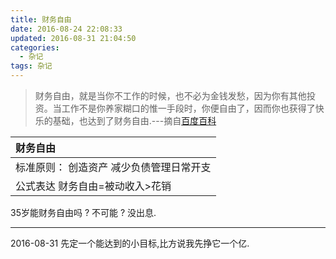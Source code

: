 ```yaml
---
title: 财务自由
date: 2016-08-24 22:08:33
updated: 2016-08-31 21:04:50
categories:
  - 杂记
tags: 杂记
---
```

> 财务自由，就是当你不工作的时候，也不必为金钱发愁，因为你有其他投资。当工作不是你养家糊口的惟一手段时，你便自由了，因而你也获得了快乐的基础，也达到了财务自由.---摘自[百度百科](http://baike.baidu.com/view/1722687.htm)

<!-- more -->
| 财务自由|
|:---|
|标准原则： 创造资产  减少负债管理日常开支|
|公式表达 财务自由=被动收入>花销|


35岁能财务自由吗 ? 不可能 ? 没出息.  

---
2016-08-31
先定一个能达到的小目标,比方说我先挣它一个亿.
